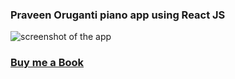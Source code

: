 ### Praveen Oruganti piano app using React JS

![screenshot of the app](https://raw.githubusercontent.com/praveenorugantitech/praveenorugantitech-reactjs/master/0_Projects/praveenoruganti-piano-app/src/images/screenshot.PNG "Piano App")


### [Buy me a Book](https://bit.ly/388sUbE)


